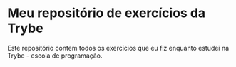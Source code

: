 # Meu repositório de exercícios da Trybe

Este repositório contem todos os exercícios que eu fiz enquanto estudei na Trybe - escola de programação. 

